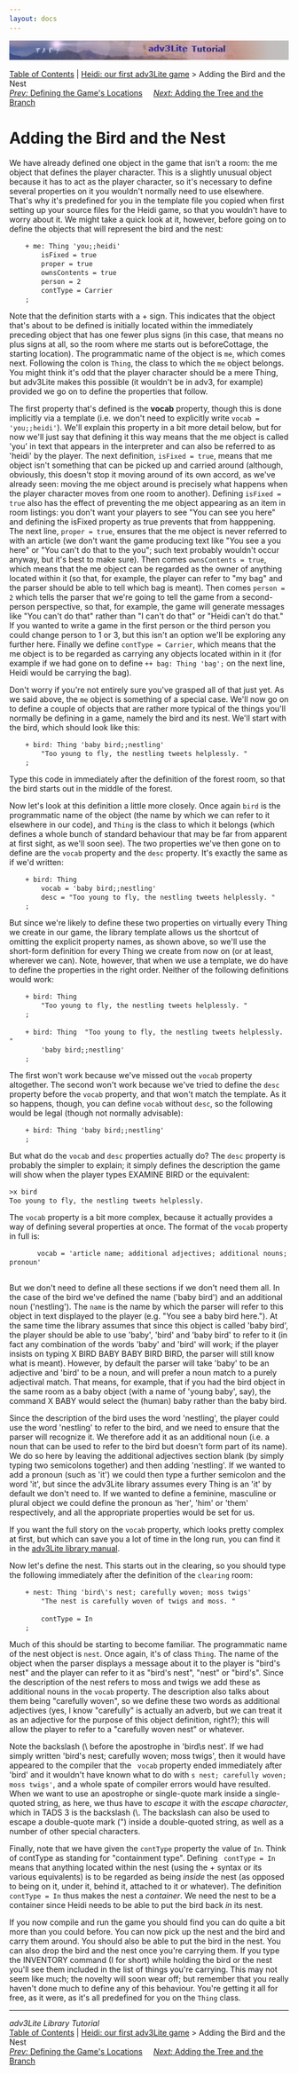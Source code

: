 ```yaml
---
layout: docs
---
```



<img src="topbar.jpg" data-border="0" />





<a href="toc.html" class="nav">Table of Contents</a> \|
<a href="heidi.html" class="nav">Heidi: our first adv3Lite game</a> \>
Adding the Bird and the Nest  
<span class="navnp"><a href="locations.html" class="nav"><em>Prev:</em> Defining the Game's
Locations</a>    
<a href="tree.html" class="nav"><em>Next:</em> Adding the Tree and the
Branch</a>     </span>





# Adding the Bird and the Nest

We have already defined one object in the game that isn't a room: the me
object that defines the player character. This is a slightly unusual
object because it has to act as the player character, so it's necessary
to define several properties on it you wouldn't normally need to use
elsewhere. That's why it's predefined for you in the template file you
copied when first setting up your source files for the Heidi game, so
that you wouldn't have to worry about it. We might take a quick look at
it, however, before going on to define the objects that will represent
the bird and the nest:

```
    + me: Thing 'you;;heidi'   
        isFixed = true    
        proper = true
        ownsContents = true
        person = 2   
        contType = Carrier    
    ;
```

Note that the definition starts with a + sign. This indicates that the
object that's about to be defined is initially located within the
immediately preceding object that has one fewer plus signs (in this
case, that means no plus signs at all, so the room where me starts out
is beforeCottage, the starting location). The programmatic name of the
object is `me`, which comes next. Following the
colon is `Thing`, the class to which the
`me` object belongs. You might think it's odd
that the player character should be a mere Thing, but adv3Lite makes
this possible (it wouldn't be in adv3, for example) provided we go on to
define the properties that follow.

The first property that's defined is the **vocab** property, though this
is done implicitly via a template (i.e. we don't need to explicitly
write `vocab = 'you;;heidi'`). We'll explain
this property in a bit more detail below, but for now we'll just say
that defining it this way means that the me object is called 'you' in
text that appears in the interpreter and can also be referred to as
'heidi' by the player. The next definition, `isFixed =
true`, means that me object isn't something that can be picked up
and carried around (although, obviously, this doesn't stop it moving
around of its own accord, as we've already seen: moving the me object
around is precisely what happens when the player character moves from
one room to another). Defining `isFixed = true`
also has the effect of preventing the me object appearing as an item in
room listings: you don't want your players to see "You can see you here"
and defining the isFixed property as true prevents that from happpening.
The next line, `proper = true`, ensures that the
me object is never referred to with an article (we don't want the game
producing text like "You see a you here" or "You can't do that to the
you"; such text probably wouldn't occur anyway, but it's best to make
sure). Then comes `ownsContents = true`, which
means that the me object can be regarded as the owner of anything
located within it (so that, for example, the player can refer to "my
bag" and the parser should be able to tell which bag is meant). Then
comes `person = 2` which tells the parser that
we're going to tell the game from a second-person perspective, so that,
for example, the game will generate messages like "You can't do that"
rather than "I can't do that" or "Heidi can't do that." If you wanted to
write a game in the first person or the third person you could change
person to 1 or 3, but this isn't an option we'll be exploring any
further here. Finally we define `contType =
Carrier`, which means that the me object is to be regarded as
carrying any objects located within in it (for example if we had gone on
to define `++ bag: Thing 'bag';` on the next
line, Heidi would be carrying the bag).

Don't worry if you're not entirely sure you've grasped all of that just
yet. As we said above, the `me` object is
something of a special case. We'll now go on to define a couple of
objects that are rather more typical of the things you'll normally be
defining in a game, namely the bird and its nest. We'll start with the
bird, which should look like this:

```
    + bird: Thing 'baby bird;;nestling'
        "Too young to fly, the nestling tweets helplessly. "
    ;
```

Type this code in immediately after the definition of the forest room,
so that the bird starts out in the middle of the forest.

Now let's look at this definition a little more closely. Once again
`bird` is the programmatic name of the object
(the name by which we can refer to it elsewhere in our code), and
`Thing` is the class to which it belongs (which
defines a whole bunch of standard behaviour that may be far from
apparent at first sight, as we'll soon see). The two properties we've
then gone on to define are the `vocab` property
and the `desc` property. It's exactly the same
as if we'd written:

```
    + bird: Thing 
        vocab = 'baby bird;;nestling'
        desc = "Too young to fly, the nestling tweets helplessly. "
    ;
```

But since we're likely to define these two properties on virtually every
Thing we create in our game, the library template allows us the shortcut
of omitting the explicit property names, as shown above, so we'll use
the short-form definition for every Thing we create from now on (or at
least, wherever we can). Note, however, that when we use a template, we
do have to define the properties in the right order. Neither of the
following definitions would work:

```
    + bird: Thing 
        "Too young to fly, the nestling tweets helplessly. "
    ;

    + bird: Thing  "Too young to fly, the nestling tweets helplessly. "    
        'baby bird;;nestling'
    ;
```

The first won't work because we've missed out the
`vocab` property altogether. The second won't
work because we've tried to define the `desc`
property before the `vocab` property, and that
won't match the template. As it so happens, though, you can define
`vocab` without `desc`,
so the following would be legal (though not normally advisable):

```
    + bird: Thing 'baby bird;;nestling'
    ;
```

But what do the `vocab` and
`desc` properties actually do? The
`desc` property is probably the simpler to
explain; it simply defines the description the game will show when the
player types EXAMINE BIRD or the equivalent:



    >x bird
    Too young to fly, the nestling tweets helplessly. 



The `vocab` property is a bit more complex,
because it actually provides a way of defining several properties at
once. The format of the `vocab` property in full
is:

```
       vocab = 'article name; additional adjectives; additional nouns; pronoun'
     
```

But we don't need to define all these sections if we don't need them
all. In the case of the bird we've defined the name ('baby bird') and an
additional noun ('nestling'). The `name` is the
name by which the parser will refer to this object in text displayed to
the player (e.g. "You see a baby bird here."). At the same time the
library assumes that since this object is called 'baby bird', the player
should be able to use 'baby', 'bird' and 'baby bird' to refer to it (in
fact any combination of the words 'baby' and 'bird' will work; if the
player insists on typing X BIRD BABY BABY BIRD BIRD, the parser will
still know what is meant). However, by default the parser will take
'baby' to be an adjective and 'bird' to be a noun, and will prefer a
noun match to a purely adjectival match. That means, for example, that
if you had the bird object in the same room as a baby object (with a
name of 'young baby', say), the command X BABY would select the (human)
baby rather than the baby bird.

Since the description of the bird uses the word 'nestling', the player
could use the word 'nestling' to refer to the bird, and we need to
ensure that the parser will recognize it. We therefore add it as an
additional noun (i.e. a noun that can be used to refer to the bird but
doesn't form part of its name). We do so here by leaving the additional
adjectives section blank (by simply typing two semicolons together) and
then adding 'nestling'. If we wanted to add a pronoun (such as 'it') we
could then type a further semicolon and the word 'it', but since the
adv3Lite library assumes every Thing is an 'it' by default we don't need
to. If we wanted to define a feminine, masculine or plural object we
could define the pronoun as 'her', 'him' or 'them' respectively, and all
the appropriate properties would be set for us.

If you want the full story on the `vocab`
property, which looks pretty complex at first, but which can save you a
lot of time in the long run, you can find it in the [adv3Lite library
manual](../manual/thing.html#vocab).

Now let's define the nest. This starts out in the clearing, so you
should type the following immediately after the definition of the
`clearing` room:

```
    + nest: Thing 'bird\'s nest; carefully woven; moss twigs'
        "The nest is carefully woven of twigs and moss. "
        
        contType = In    
    ;
```

Much of this should be starting to become familiar. The programmatic
name of the nest object is `nest`. Once again,
it's of class `Thing`. The name of the object
when the parser displays a message about it to the player is "bird's
nest" and the player can refer to it as "bird's nest", "nest" or
"bird's". Since the description of the nest refers to moss and twigs we
add these as additional nouns in the `vocab`
property. The description also talks about them being "carefully woven",
so we define these two words as additional adjectives (yes, I know
"carefully" is actually an adverb, but we can treat it as an adjective
for the purpose of this object definition, right?); this will allow the
player to refer to a "carefully woven nest" or whatever.

Note the backslash (\\ before the apostrophe in 'bird\\s nest'. If we
had simply written 'bird's nest; carefully woven; moss twigs', then it
would have appeared to the compiler that the `
vocab` property ended immediately after 'bird' and it wouldn't
have known what to do with `s nest; carefully woven;
moss twigs'`, and a whole spate of compiler errors would have
resulted. When we want to use an apostrophe or single-quote mark inside
a single-quoted string, as here, we thus have to *escape* it with the
*escape character*, which in TADS 3 is the backslash (\\. The backslash
can also be used to escape a double-quote mark (") inside a
double-quoted string, as well as a number of other special characters.

Finally, note that we have given the `contType`
property the value of `In`. Think of contType as
standing for "containment type". Defining ` contType =
In` means that anything located within the nest (using the +
syntax or its various equivalents) is to be regarded as being *inside*
the nest (as opposed to being on it, under it, behind it, attached to it
or whatever). The definition `contType = In`
thus makes the nest a *container*. We need the nest to be a container
since Heidi needs to be able to put the bird back *in* its nest.

If you now compile and run the game you should find you can do quite a
bit more than you could before. You can now pick up the nest and the
bird and carry them around. You should also be able to put the bird in
the nest. You can also drop the bird and the nest once you're carrying
them. If you type the INVENTORY command (I for short) while holding the
bird or the nest you'll see them included in the list of things you're
carrying. This may not seem like much; the novelty will soon wear off;
but remember that you really haven't done much to define any of this
behaviour. You're getting it all for free, as it were, as it's all
predefined for you on the `Thing` class.



------------------------------------------------------------------------



*adv3Lite Library Tutorial*  
<a href="toc.html" class="nav">Table of Contents</a> \|
<a href="heidi.html" class="nav">Heidi: our first adv3Lite game</a> \>
Adding the Bird and the Nest  
<span class="navnp"><a href="locations.html" class="nav"><em>Prev:</em> Defining the Game's
Locations</a>    
<a href="tree.html" class="nav"><em>Next:</em> Adding the Tree and the
Branch</a>     </span>


